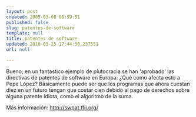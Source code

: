 ```yaml
---
layout: post
created: 2005-03-08 06:59:51
published: false
slug: patentes-de-software
template: null
title: patentes de software
updated: 2010-03-25 17:44:30.237551
url: null

---
```


Bueno, en un fantastico ejemplo de plutocracia se han 'aprobado' las directivas de patentes de software en Europa. ¿Qué como afecta esto a Pepe López? Básicamente puede ser que los programas que ahora cuestan diez en un futuro tengan que costar cien debido al pago de derechos sobre alguna patente idiota, como el algoritmo de la suma.

Más información: <a href="http://swpat.ffii.org/">http://swpat.ffii.org/</a>
